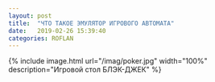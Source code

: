 ```yaml
---
layout: post
title:  "ЧТО ТАКОЕ ЭМУЛЯТОР ИГРОВОГО АВТОМАТА"
date:   2019-02-26 15:39:40
categories: ROFLAN
---
```


{% include image.html url="/imag/poker.jpg" width="100%" description="Игровой стол БЛЭК-ДЖЕК" %}